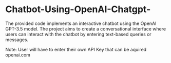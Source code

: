 # Chatbot-Using-OpenAI-Chatgpt-

The provided code implements an interactive chatbot using the OpenAI GPT-3.5 model. The project aims to create a conversational interface where users can interact with the chatbot by entering text-based queries or messages.

Note: User will have to enter their own API Key that can be aquired openai.com
